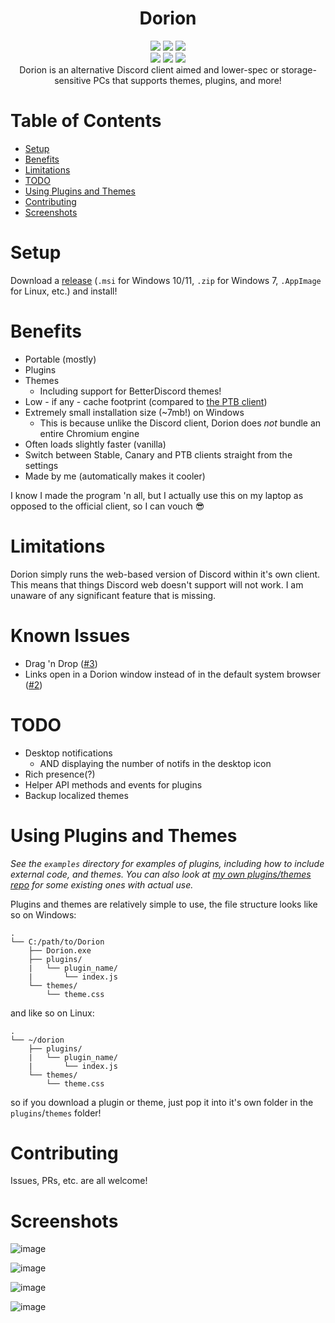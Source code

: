 <h1 align="center">Dorion</h1>
<div align="center">
 <img src="https://img.shields.io/github/workflow/status/SpikeHD/Dorion/Build" />
 <img src="https://img.shields.io/github/package-json/v/SpikeHD/Dorion" />
 <img src="https://img.shields.io/github/repo-size/SpikeHD/Dorion" />
</div>
<div align="center">
 <img src="https://img.shields.io/github/commit-activity/m/SpikeHD/Dorion" />
 <img src="https://img.shields.io/github/release-date/SpikeHD/Dorion" />
 <img src="https://img.shields.io/github/stars/SpikeHD/Dorion" />
</div>

<div align="center">
Dorion is an alternative Discord client aimed and lower-spec or storage-sensitive PCs that supports themes, plugins, and more!
</div>

# Table of Contents

* [Setup](#setup)
* [Benefits](#benefits)
* [Limitations](#limitations)
* [TODO](#todo)
* [Using Plugins and Themes](#using-plugins-and-themes)
* [Contributing](#contributing)
* [Screenshots](#screenshots)

# Setup

Download a [release](https://github.com/SpikeHD/Dorion/releases) (`.msi` for Windows 10/11, `.zip` for Windows 7, `.AppImage` for Linux, etc.) and install!

# Benefits

* Portable (mostly)
* Plugins
* Themes
  * Including support for BetterDiscord themes!
* Low - if any - cache footprint (compared to [the PTB client](https://user-images.githubusercontent.com/25207995/189549033-b372ca74-5f30-4864-b71a-10a88405537a.png))
* Extremely small installation size (~7mb!) on Windows
  * This is because unlike the Discord client, Dorion does *not* bundle an entire Chromium engine
* Often loads slightly faster (vanilla)
* Switch between Stable, Canary and PTB clients straight from the settings
* Made by me (automatically makes it cooler)

I know I made the program 'n all, but I actually use this on my laptop as opposed to the official client, so I can vouch 😎

# Limitations

Dorion simply runs the web-based version of Discord within it's own client. This means that things Discord web doesn't support will not work. I am unaware of any significant feature that is missing.

# Known Issues

* Drag 'n Drop ([#3](https://github.com/SpikeHD/Dorion/issues/3))
* Links open in a Dorion window instead of in the default system browser ([#2](https://github.com/SpikeHD/Dorion/issues/2))

# TODO

* Desktop notifications
  * AND displaying the number of notifs in the desktop icon
* Rich presence(?)
* Helper API methods and events for plugins
* Backup localized themes

# Using Plugins and Themes

*See the `examples` directory for examples of plugins, including how to include external code, and themes. You can also look at [my own plugins/themes repo](https://github.com/SpikeHD/DorionPluginsAndThemes) for some existing ones with actual use.*

Plugins and themes are relatively simple to use, the file structure looks like so on Windows:

```
.
└── C:/path/to/Dorion
    ├── Dorion.exe
    ├── plugins/
    |   └── plugin_name/
    |       └── index.js
    └── themes/
        └── theme.css
```

and like so on Linux:

```
.
└── ~/dorion
    ├── plugins/
    |   └── plugin_name/
    |       └── index.js
    └── themes/
        └── theme.css
```

so if you download a plugin or theme, just pop it into it's own folder in the `plugins`/`themes` folder!

# Contributing

Issues, PRs, etc. are all welcome!

# Screenshots

![image](https://user-images.githubusercontent.com/25207995/189257838-dbac8460-2c2a-4ca4-a456-b971808b2ab3.png)

![image](https://user-images.githubusercontent.com/25207995/189257875-bce1bb0c-2f53-492b-a253-82eb6dd3e314.png)

![image](https://user-images.githubusercontent.com/25207995/189258008-3fd45402-fb32-4e0f-bbf1-629697bc8685.png)

![image](https://user-images.githubusercontent.com/25207995/189258064-13548647-3b83-4ea4-80a9-06d1e485226a.png)

